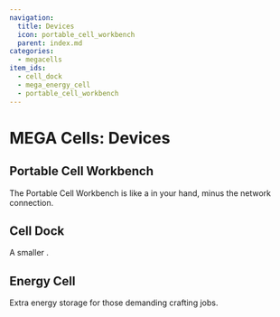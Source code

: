 ```yaml
---
navigation:
  title: Devices
  icon: portable_cell_workbench
  parent: index.md
categories:
  - megacells
item_ids:
  - cell_dock
  - mega_energy_cell
  - portable_cell_workbench
---
```


# MEGA Cells: Devices

## Portable Cell Workbench

The Portable Cell Workbench is like a <ItemLink id="ae2:cell_workbench" /> in your hand, minus the network connection.

<RecipeFor id="portable_cell_workbench" />

## Cell Dock

A smaller <ItemLink id="ae2:me_chest" />.

<RecipeFor id="cell_dock" />

## Energy Cell

Extra energy storage for those demanding crafting jobs.

<RecipeFor id="mega_energy_cell" />
